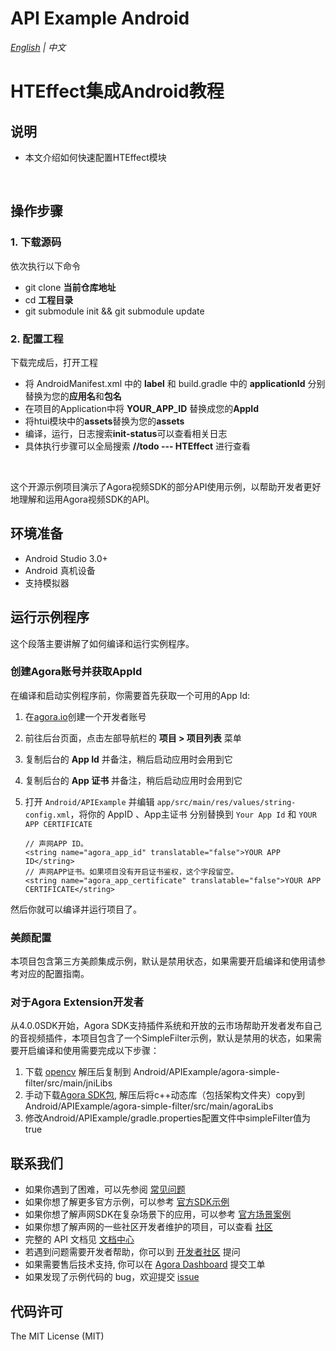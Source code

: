 # API Example Android

*[English](README.md) | 中文*

# **HTEffect集成Android教程**
## **说明**
- 本文介绍如何快速配置HTEffect模块

<br/>

## **操作步骤**
### **1. 下载源码**
依次执行以下命令
- git clone **当前仓库地址**
- cd **工程目录**
- git submodule init && git submodule update

### **2. 配置工程**
下载完成后，打开工程
- 将 AndroidManifest.xml 中的 **label** 和 build.gradle 中的 **applicationId** 分别替换为您的**应用名**和**包名**
- 在项目的Application中将 **YOUR_APP_ID** 替换成您的**AppId**
- 将htui模块中的**assets**替换为您的**assets**
- 编译，运行，日志搜索**init-status**可以查看相关日志
- 具体执行步骤可以全局搜索 **//todo --- HTEffect** 进行查看

<br/>



这个开源示例项目演示了Agora视频SDK的部分API使用示例，以帮助开发者更好地理解和运用Agora视频SDK的API。

## 环境准备

- Android Studio 3.0+
- Android 真机设备
- 支持模拟器

## 运行示例程序

这个段落主要讲解了如何编译和运行实例程序。

### 创建Agora账号并获取AppId

在编译和启动实例程序前，你需要首先获取一个可用的App Id:

1. 在[agora.io](https://dashboard.agora.io/signin/)创建一个开发者账号
2. 前往后台页面，点击左部导航栏的 **项目 > 项目列表** 菜单
3. 复制后台的 **App Id** 并备注，稍后启动应用时会用到它
4. 复制后台的 **App 证书** 并备注，稍后启动应用时会用到它

5. 打开 `Android/APIExample` 并编辑 `app/src/main/res/values/string-config.xml`，将你的 AppID 、App主证书 分别替换到 `Your App Id` 和 `YOUR APP CERTIFICATE`

    ```
    // 声网APP ID。
    <string name="agora_app_id" translatable="false">YOUR APP ID</string>
    // 声网APP证书。如果项目没有开启证书鉴权，这个字段留空。
    <string name="agora_app_certificate" translatable="false">YOUR APP CERTIFICATE</string>
    ```

然后你就可以编译并运行项目了。

### 美颜配置

本项目包含第三方美颜集成示例，默认是禁用状态，如果需要开启编译和使用请参考对应的配置指南。



### 对于Agora Extension开发者

从4.0.0SDK开始，Agora SDK支持插件系统和开放的云市场帮助开发者发布自己的音视频插件，本项目包含了一个SimpleFilter示例，默认是禁用的状态，如果需要开启编译和使用需要完成以下步骤：

1. 下载 [opencv](https://agora-adc-artifacts.s3.cn-north-1.amazonaws.com.cn/androidLibs/opencv4.zip) 解压后复制到 Android/APIExample/agora-simple-filter/src/main/jniLibs
2. 手动下载[Agora SDK包](https://download.agora.io/sdk/release/Agora_Native_SDK_for_Android_v4.1.0_FULL.zip), 解压后将c++动态库（包括架构文件夹）copy到Android/APIExample/agora-simple-filter/src/main/agoraLibs
3. 修改Android/APIExample/gradle.properties配置文件中simpleFilter值为true

## 联系我们

- 如果你遇到了困难，可以先参阅 [常见问题](https://docs.agora.io/cn/faq)
- 如果你想了解更多官方示例，可以参考 [官方SDK示例](https://github.com/AgoraIO)
- 如果你想了解声网SDK在复杂场景下的应用，可以参考 [官方场景案例](https://github.com/AgoraIO-usecase)
- 如果你想了解声网的一些社区开发者维护的项目，可以查看 [社区](https://github.com/AgoraIO-Community)
- 完整的 API 文档见 [文档中心](https://docs.agora.io/cn/)
- 若遇到问题需要开发者帮助，你可以到 [开发者社区](https://rtcdeveloper.com/) 提问
- 如果需要售后技术支持, 你可以在 [Agora Dashboard](https://dashboard.agora.io) 提交工单
- 如果发现了示例代码的 bug，欢迎提交 [issue](https://github.com/AgoraIO/API-Examples/issues)

## 代码许可

The MIT License (MIT)
